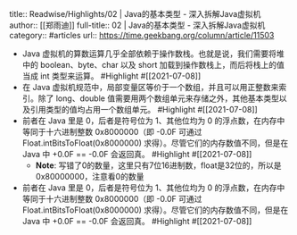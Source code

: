 title:: Readwise/Highlights/02 | Java的基本类型 - 深入拆解Java虚拟机
author:: [[郑雨迪]]
full-title:: 02 | Java的基本类型 - 深入拆解Java虚拟机
category:: #articles
url:: https://time.geekbang.org/column/article/11503

- Java 虚拟机的算数运算几乎全部依赖于操作数栈。也就是说，我们需要将堆中的 boolean、byte、char 以及 short 加载到操作数栈上，而后将栈上的值当成 int 类型来运算。 #Highlight #[[2021-07-08]]
- 在 Java 虚拟机规范中，局部变量区等价于一个数组，并且可以用正整数来索引。除了 long、double 值需要用两个数组单元来存储之外，其他基本类型以及引用类型的值均占用一个数组单元。 #Highlight #[[2021-07-08]]
- 前者在 Java 里是 0，后者是符号位为 1、其他位均为 0 的浮点数，在内存中等同于十六进制整数 0x8000000（即 -0.0F 可通过 Float.intBitsToFloat(0x8000000) 求得）。尽管它们的内存数值不同，但是在 Java 中 +0.0F == -0.0F 会返回真。 #Highlight #[[2021-07-08]]
	- **Note**: 写错了0的数量，这里只有7位16进制数，float是32位的，所以是0x80000000，注意看0的数量
- 前者在 Java 里是 0，后者是符号位为 1、其他位均为 0 的浮点数，在内存中等同于十六进制整数 0x8000000（即 -0.0F 可通过 Float.intBitsToFloat(0x8000000) 求得）。尽管它们的内存数值不同，但是在 Java 中 +0.0F == -0.0F 会返回真。 #Highlight #[[2021-07-08]]